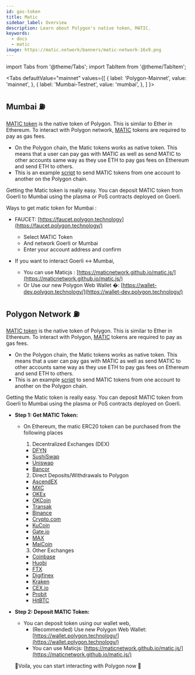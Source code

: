 ```yaml
---
id: gas-token
title: Matic
sidebar_label: Overview
description: Learn about Polygon's native token, MATIC.
keywords:
  - docs
  - matic
image: https://matic.network/banners/matic-network-16x9.png 
---
```


import Tabs from '@theme/Tabs';
import TabItem from '@theme/TabItem';

<Tabs
  defaultValue="mainnet"
  values={[
    { label: 'Polygon-Mainnet', value: 'mainnet', },
    { label: 'Mumbai-Testnet', value: 'mumbai', },
  ]
}>
<TabItem value="mumbai">

## Mumbai :fuelpump:
[MATIC token](https://etherscan.io/token/0x7D1AfA7B718fb893dB30A3aBc0Cfc608AaCfeBB0) is the native token of Polygon. This is similar to Ether in Ethereum. To interact with  Polygon network, [MATIC](https://etherscan.io/token/0x7D1AfA7B718fb893dB30A3aBc0Cfc608AaCfeBB0) tokens are required to pay as gas fees.

- On the Polygon chain, the Matic tokens works as native token. This means that a user can pay gas with MATIC as well as send MATIC to other accounts same way as they use ETH to pay gas fees on Ethereum and send ETH to others.
- This is an example [script](https://gist.github.com/rahuldamodar94/ea3bc4c551e6fc2d318767dcd7e5bffe) to send MATIC tokens from one account to another on the Polygon chain.

Getting the Matic token is really easy. You can deposit MATIC token from Goerli to Mumbai using the plasma or PoS contracts deployed on Goerli.

Ways to get matic token for Mumbai :

- FAUCET: [https://faucet.polygon.technology](https://faucet.polygon.technology/)
    - Select MATIC Token
    - And network Goerli or Mumbai
    - Enter your account address and confirm

- If you want to interact Goerli ↔ Mumbai,
    - You can use Maticjs : [https://maticnetwork.github.io/matic.js/](https://maticnetwork.github.io/matic.js/)
    - Or Use our new Polygon Web Wallet �: [https://wallet-dev.polygon.technology/](https://wallet-dev.polygon.technology/)

</TabItem>
<TabItem value="mainnet">

## Polygon Network :fuelpump:
[MATIC token](https://etherscan.io/token/0x7D1AfA7B718fb893dB30A3aBc0Cfc608AaCfeBB0) is the native token of Polygon. This is similar to Ether in Ethereum. To interact with  Polygon, [MATIC](https://etherscan.io/token/0x7D1AfA7B718fb893dB30A3aBc0Cfc608AaCfeBB0) tokens are required to pay as gas fees.

- On the Polygon chain, the Matic tokens works as native token. This means that a user can pay gas with MATIC as well as send MATIC to other accounts same way as they use ETH to pay gas fees on Ethereum and send ETH to others.
- This is an example [script](https://gist.github.com/rahuldamodar94/ea3bc4c551e6fc2d318767dcd7e5bffe) to send MATIC tokens from one account to another on the Polygon chain.

Getting the Matic token is really easy. You can deposit MATIC token from Goerli to Mumbai using the plasma or PoS contracts deployed on Goerli.

- **Step 1: Get MATIC Token:**
    - On Ethereum, the matic ERC20 token can be purchased from the following places
        1. Decentralized Exchanges (DEX)
        - [DFYN](https://dfyn.network/)
        - [SushiSwap](https://app.sushi.com/swap)
        - [Uniswap](https://uniswap.org/)
        - [Bancor](https://bancor.network/)

        2. Direct Deposits/Withdrawals to Polygon
        - [AscendEX](https://ascendex.com/en/global-digital-asset-platform)
        - [MXC](https://www.mexc.com/)
        - [OKEx](https://www.okex.com/)
        - [OKCoin](https://www.okcoin.com/)
        - [Transak](https://transak.com/)
        - [Binance](https://www.binance.com/)
        - [Crypto.com](https://crypto.com/)
        - [KuCoin](https://www.kucoin.com/)
        - [Gate.io](https://www.gate.io/)
        - [MAX](https://max.maicoin.com/)
        - [MaiCoin](https://www.maicoin.com/)


        3. Other Exchanges
        - [Coinbase](https://www.coinbase.com/)
        - [Huobi](https://www.huobi.com/)
        - [FTX](https://ftx.com/)
        - [Digifinex](https://www.digifinex.com/)
        - [Kraken](https://www.kraken.com/)
        - [CEX.io](https://cex.io/)
        - [Probit](https://www.probit.com/)
        - [HitBTC](https://hitbtc.com/)

- **Step 2: Deposit MATIC Token:**
    - You can deposit token using our wallet web,
        - (Recommended) Use new Polygon Web Wallet: [https://wallet.polygon.technology/](https://wallet.polygon.technology/)
        - You can use Maticjs: [https://maticnetwork.github.io/matic.js/](https://maticnetwork.github.io/matic.js/)

  🎉Voila, you can start interacting with Polygon now 🎉

</TabItem>
</Tabs>